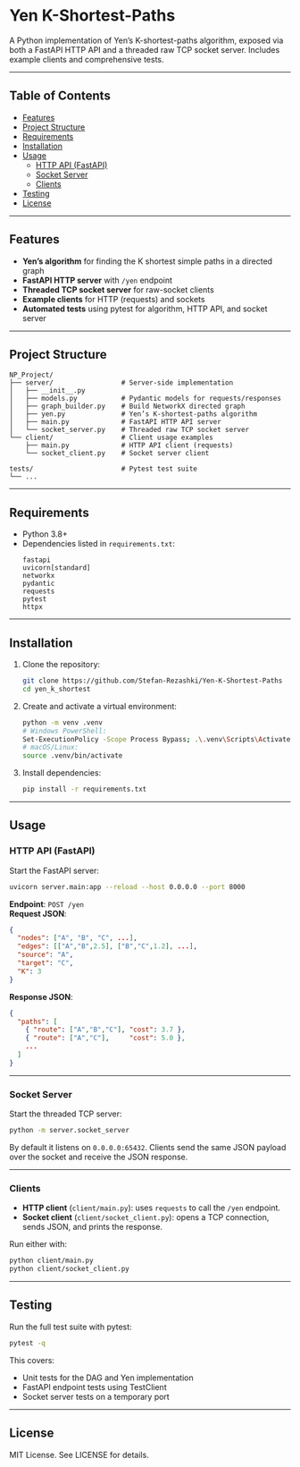 # Yen K-Shortest-Paths

A Python implementation of Yen’s K-shortest-paths algorithm, exposed via both a FastAPI HTTP API and a threaded raw TCP socket server. Includes example clients and comprehensive tests.

---

## Table of Contents

- [Features](#features)
- [Project Structure](#project-structure)
- [Requirements](#requirements)
- [Installation](#installation)
- [Usage](#usage)
  - [HTTP API (FastAPI)](#http-api-fastapi)
  - [Socket Server](#socket-server)
  - [Clients](#clients)
- [Testing](#testing)
- [License](#license)

---

## Features

- **Yen’s algorithm** for finding the K shortest simple paths in a directed graph  
- **FastAPI HTTP server** with `/yen` endpoint  
- **Threaded TCP socket server** for raw-socket clients  
- **Example clients** for HTTP (requests) and sockets  
- **Automated tests** using pytest for algorithm, HTTP API, and socket server  

---

## Project Structure

```
NP_Project/
├── server/                 # Server-side implementation
│   ├── __init__.py
│   ├── models.py           # Pydantic models for requests/responses
│   ├── graph_builder.py    # Build NetworkX directed graph
│   ├── yen.py              # Yen’s K-shortest-paths algorithm
│   ├── main.py             # FastAPI HTTP API server
│   └── socket_server.py    # Threaded raw TCP socket server
└── client/                 # Client usage examples
    ├── main.py             # HTTP API client (requests)
    └── socket_client.py    # Socket server client

tests/                      # Pytest test suite
└── ...
```

---

## Requirements

- Python 3.8+  
- Dependencies listed in `requirements.txt`:
  ```text
  fastapi
  uvicorn[standard]
  networkx
  pydantic
  requests
  pytest
  httpx
  ```

---

## Installation

1. Clone the repository:
   ```bash
   git clone https://github.com/Stefan-Rezashki/Yen-K-Shortest-Paths
   cd yen_k_shortest
   ```
2. Create and activate a virtual environment:
   ```bash
   python -m venv .venv
   # Windows PowerShell:
   Set-ExecutionPolicy -Scope Process Bypass; .\.venv\Scripts\Activate.ps1
   # macOS/Linux:
   source .venv/bin/activate
   ```
3. Install dependencies:
   ```bash
   pip install -r requirements.txt
   ```

---

## Usage

### HTTP API (FastAPI)

Start the FastAPI server:
```bash
uvicorn server.main:app --reload --host 0.0.0.0 --port 8000
```

**Endpoint**: `POST /yen`  
**Request JSON**:
```json
{
  "nodes": ["A", "B", "C", ...],
  "edges": [["A","B",2.5], ["B","C",1.2], ...],
  "source": "A",
  "target": "C",
  "K": 3
}
```
**Response JSON**:
```json
{
  "paths": [
    { "route": ["A","B","C"], "cost": 3.7 },
    { "route": ["A","C"],     "cost": 5.0 },
    ...
  ]
}
```

---

### Socket Server

Start the threaded TCP server:
```bash
python -m server.socket_server
```

By default it listens on `0.0.0.0:65432`. Clients send the same JSON payload over the socket and receive the JSON response.

---

### Clients

- **HTTP client** (`client/main.py`): uses `requests` to call the `/yen` endpoint.  
- **Socket client** (`client/socket_client.py`): opens a TCP connection, sends JSON, and prints the response.

Run either with:
```bash
python client/main.py
python client/socket_client.py
```

---

## Testing

Run the full test suite with pytest:
```bash
pytest -q
```

This covers:
- Unit tests for the DAG and Yen implementation  
- FastAPI endpoint tests using TestClient  
- Socket server tests on a temporary port  


---

## License

MIT License. See LICENSE for details.

